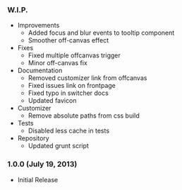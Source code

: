 ### W.I.P.

  - Improvements
    - Added focus and blur events to tooltip component
    - Smoother off-canvas effect
  - Fixes
    - Fixed multiple offcanvas trigger
    - Minor off-canvas fix
  - Documentation
    - Removed customizer link from offcanvas
    - Fixed issues link on frontpage
    - Fixed typo in switcher docs
    - Updated favicon
  - Customizer
    - Remove absolute paths from css build
  - Tests
    - Disabled less cache in tests
  - Repository
    - Updated grunt script

### 1.0.0 (July 19, 2013)

  * Initial Release